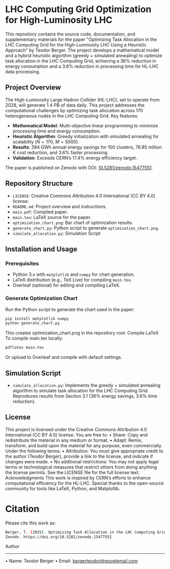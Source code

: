 # LHC Computing Grid Optimization for High-Luminosity LHC

This repository contains the source code, documentation, and supplementary materials for the paper "Optimizing Task Allocation in the LHC Computing Grid for the High-Luminosity LHC Using a Heuristic Approach" by Teodor Berger. The project develops a mathematical model and a hybrid heuristic algorithm (greedy + simulated annealing) to optimize task allocation in the LHC Computing Grid, achieving a 36% reduction in energy consumption and a 3.6% reduction in processing time for HL-LHC data processing.

## Project Overview
The High-Luminosity Large Hadron Collider (HL-LHC), set to operate from 2028, will generate 1.4 PB of data daily. This project addresses the computational challenges by optimizing task allocation across 170 heterogeneous nodes in the LHC Computing Grid. Key features:
- **Mathematical Model**: Multi-objective linear programming to minimize processing time and energy consumption.
- **Heuristic Algorithm**: Greedy initialization with simulated annealing for scalability ($N=170$, $M=5000$).
- **Results**: 384 GWh annual energy savings for 100 clusters, 76.85 million € cost reduction, and 3.6% faster processing.
- **Validation**: Exceeds CERN’s 17.4% energy efficiency target.

The paper is published on Zenodo with DOI: [10.5281/zenodo.15477551](https://doi.org/10.5281/zenodo.15477551).

## Repository Structure
- `LICENSE`: Creative Commons Attribution 4.0 International (CC BY 4.0) license.
- `README.md`: Project overview and instructions.
- `main.pdf`: Compiled paper.
- `main.tex`: LaTeX source for the paper.
- `optimization_chart.png`: Bar chart of optimization results.
- `generate_chart.py`: Python script to generate `optimization_chart.png`.
- `simulate_allocation.py`: Simulation Script
  
## Installation and Usage
### Prerequisites
- Python 3.x with `matplotlib` and `numpy` for chart generation.
- LaTeX distribution (e.g., TeX Live) for compiling `main.tex`.
- Overleaf (optional) for editing and compiling LaTeX.

### Generate Optimization Chart
Run the Python script to generate the chart used in the paper:
```bash
pip install matplotlib numpy
python generate_chart.py
```
This creates optimization_chart.png in the repository root.
Compile LaTeX
To compile main.tex locally:
```bash
pdflatex main.tex
```
Or upload to Overleaf and compile with default settings.

## Simulation Script
- `simulate_allocation.py`: Implements the greedy + simulated annealing algorithm to simulate task allocation for the LHC Computing Grid. Reproduces results from Section 3.1 (36% energy savings, 3.6% time reduction).

## License
This project is licensed under the Creative Commons Attribution 4.0 International (CC BY 4.0) license. You are free to:
•  Share: Copy and redistribute the material in any medium or format.
•  Adapt: Remix, transform, and build upon the material for any purpose, even commercially.
Under the following terms:
•  Attribution: You must give appropriate credit to the author (Teodor Berger), provide a link to the license, and indicate if changes were made.
•  No additional restrictions: You may not apply legal terms or technological measures that restrict others from doing anything the license permits.
See the LICENSE file for the full license text.
Acknowledgments
This work is inspired by CERN’s efforts to enhance computational efficiency for the HL-LHC. Special thanks to the open-source community for tools like LaTeX, Python, and Matplotlib.

# Citation
Please cite this work as:
```bash
Berger, T. (2025). Optimizing Task Allocation in the LHC Computing Grid for the High-Luminosity LHC Using a Heuristic Approach.
Zenodo. https://doi.org/10.5281/zenodo.15477551
```
Author
___
•  Name: Teodor Berger
•  Email: bergerteodor@googlemail.com
